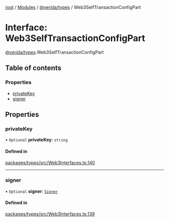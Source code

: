 [root](../README.md) / [Modules](../modules.md) / [@verida/types](../modules/verida_types.md) / Web3SelfTransactionConfigPart

# Interface: Web3SelfTransactionConfigPart

[@verida/types](../modules/verida_types.md).Web3SelfTransactionConfigPart

## Table of contents

### Properties

- [privateKey](verida_types.Web3SelfTransactionConfigPart.md#privatekey)
- [signer](verida_types.Web3SelfTransactionConfigPart.md#signer)

## Properties

### privateKey

• `Optional` **privateKey**: `string`

#### Defined in

[packages/types/src/Web3Interfaces.ts:140](https://github.com/verida/verida-js/blob/5040472/packages/types/src/Web3Interfaces.ts#L140)

___

### signer

• `Optional` **signer**: [`Signer`](../classes/verida_types._internal_.Signer.md)

#### Defined in

[packages/types/src/Web3Interfaces.ts:139](https://github.com/verida/verida-js/blob/5040472/packages/types/src/Web3Interfaces.ts#L139)
